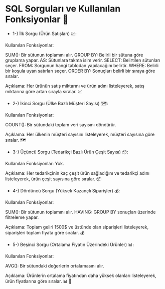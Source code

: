 # SQL Sorguları ve Kullanılan Fonksiyonlar 💼

* 1-) İlk Sorgu (Ürün Satışları) 💹:

Kullanılan Fonksiyonlar:

SUM(): Bir sütunun toplamını alır.
GROUP BY: Belirli bir sütuna göre gruplama yapar.
AS: Sütunlara takma isim verir.
SELECT: Belirtilen sütunları seçer.
FROM: Sorgunun hangi tablodan yapılacağını belirtir.
WHERE: Belirli bir koşula uyan satırları seçer.
ORDER BY: Sonuçları belirli bir sıraya göre sıralar.

Açıklama: Her ürünün satış miktarını ve ürün adını listeleyerek, satış miktarına göre artan sırayla sıralar. 💹

* 2-) İkinci Sorgu (Ülke Bazlı Müşteri Sayısı) 🗺️:

Kullanılan Fonksiyonlar:

COUNT(): Bir sütundaki toplam veri sayısını döndürür.

Açıklama: Her ülkenin müşteri sayısını listeleyerek, müşteri sayısına göre sıralar. 🗺️

* 3-) Üçüncü Sorgu (Tedarikçi Bazlı Ürün Çeşit Sayısı) 📦:

Kullanılan Fonksiyonlar: Yok.

Açıklama: Her tedarikçinin kaç çeşit ürün sağladığını ve tedarikçi adını listeleyerek, ürün çeşit sayısına göre sıralar. 📦

* 4-) Dördüncü Sorgu (Yüksek Kazançlı Siparişler) 💰:

Kullanılan Fonksiyonlar:

SUM(): Bir sütunun toplamını alır.
HAVING: GROUP BY sonuçları üzerinde filtreleme yapar.

Açıklama: Toplam geliri 1500$ ve üstünde olan siparişleri listeleyerek, siparişleri toplam fiyata göre sıralar. 💰

* 5-) Beşinci Sorgu (Ortalama Fiyatın Üzerindeki Ürünler) 📊:

Kullanılan Fonksiyonlar:

AVG(): Bir sütundaki değerlerin ortalamasını alır.

Açıklama: Ürünlerin ortalama fiyatından daha yüksek olanları listeleyerek, ürün fiyatlarına göre sıralar. 📊 🚀
